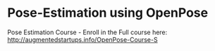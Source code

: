 # Pose-Estimation using OpenPose
Pose Estimation Course - Enroll in the Full course here:
http://augmentedstartups.info/OpenPose-Course-S

